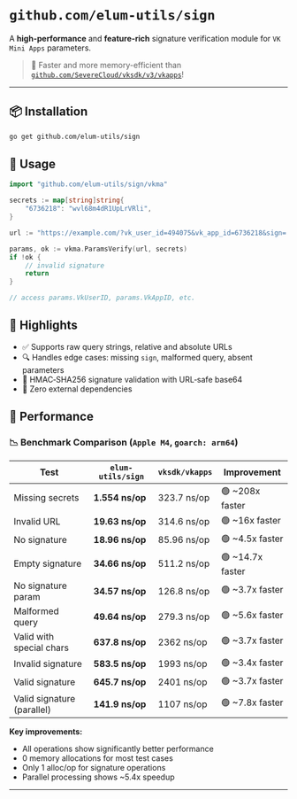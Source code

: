 # `github.com/elum-utils/sign`

A **high-performance** and **feature-rich** signature verification module for `VK Mini Apps` parameters.

> 🚀 Faster and more memory-efficient than [`github.com/SevereCloud/vksdk/v3/vkapps`](https://github.com/SevereCloud/vksdk)!

---

## 📦 Installation

```bash
go get github.com/elum-utils/sign
```

## 🧩 Usage

```go
import "github.com/elum-utils/sign/vkma"

secrets := map[string]string{
    "6736218": "wvl68m4dR1UpLrVRli",
}

url := "https://example.com/?vk_user_id=494075&vk_app_id=6736218&sign=..."

params, ok := vkma.ParamsVerify(url, secrets)
if !ok {
    // invalid signature
    return
}

// access params.VkUserID, params.VkAppID, etc.
```

## 🚦 Highlights

- ✅ Supports raw query strings, relative and absolute URLs
- 🔍 Handles edge cases: missing `sign`, malformed query, absent parameters
- 🔐 HMAC‑SHA256 signature validation with URL‑safe base64
- 💪 Zero external dependencies

## 🔬 Performance

### 📉 Benchmark Comparison (`Apple M4`, `goarch: arm64`)

| Test                       | `elum-utils/sign` | `vksdk/vkapps` | Improvement       |
|----------------------------|-------------------|----------------|-------------------|
| Missing secrets            | **1.554 ns/op**   | 323.7 ns/op    | 🟢 ~208x faster   |
| Invalid URL                | **19.63 ns/op**   | 314.6 ns/op    | 🟢 ~16x faster    |
| No signature               | **18.96 ns/op**   | 85.96 ns/op    | 🟢 ~4.5x faster   |
| Empty signature            | **34.66 ns/op**   | 511.2 ns/op    | 🟢 ~14.7x faster  |
| No signature param         | **34.57 ns/op**   | 126.8 ns/op    | 🟢 ~3.7x faster   |
| Malformed query            | **49.64 ns/op**   | 279.3 ns/op    | 🟢 ~5.6x faster   |
| Valid with special chars   | **637.8 ns/op**   | 2362 ns/op     | 🟢 ~3.7x faster   |
| Invalid signature          | **583.5 ns/op**   | 1993 ns/op     | 🟢 ~3.4x faster   |
| Valid signature            | **645.7 ns/op**   | 2401 ns/op     | 🟢 ~3.7x faster   |
| Valid signature (parallel) | **141.9 ns/op**   | 1107 ns/op     | 🟢 ~7.8x faster   |

**Key improvements:**
- All operations show significantly better performance
- 0 memory allocations for most test cases
- Only 1 alloc/op for signature operations
- Parallel processing shows ~5.4x speedup

---

